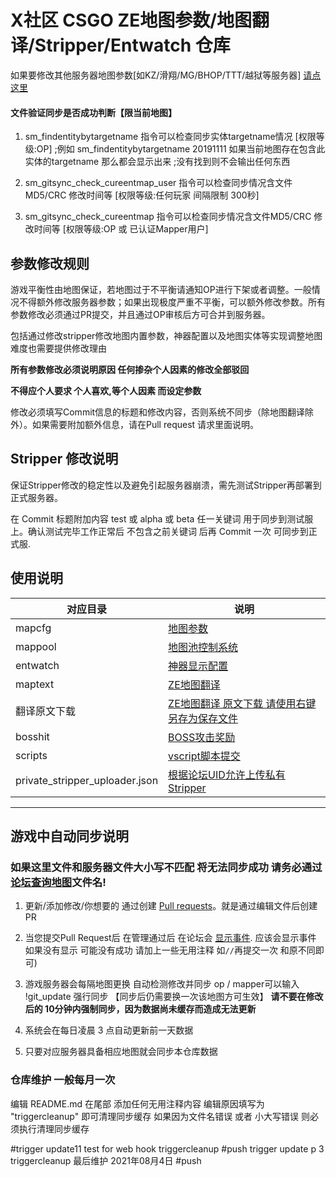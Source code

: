 # X社区 CSGO ZE地图参数/地图翻译/Stripper/Entwatch 仓库

如果要修改其他服务器地图参数[如KZ/滑翔/MG/BHOP/TTT/越狱等服务器] [请点这里](https://github.com/e54385991/GeneralMapcfg)

#### 文件验证同步是否成功判断【限当前地图】


1. sm_findentitybytargetname 指令可以检查同步实体targetname情况 [权限等级:OP]
;例如 sm_findentitybytargetname 20191111 如果当前地图存在包含此实体的targetname 那么都会显示出来
;没有找到则不会输出任何东西

2. sm_gitsync_check_cureentmap_user 指令可以检查同步情况含文件MD5/CRC 修改时间等 [权限等级:任何玩家 间隔限制 300秒]
3. sm_gitsync_check_cureentmap 指令可以检查同步情况含文件MD5/CRC 修改时间等 [权限等级:OP 或 已认证Mapper用户]

## 参数修改规则

游戏平衡性由地图保证，若地图过于不平衡请通知OP进行下架或者调整。一般情况不得额外修改服务器参数；如果出现极度严重不平衡，可以额外修改参数。所有参数修改必须通过PR提交，并且通过OP审核后方可合并到服务器。

包括通过修改stripper修改地图内置参数，神器配置以及地图实体等实现调整地图难度也需要提供修改理由

**所有参数修改必须说明原因 任何掺杂个人因素的修改全部驳回**

**不得应个人要求 个人喜欢,等个人因素 而设定参数**

修改必须填写Commit信息的标题和修改内容，否则系统不同步（除地图翻译除外）。如果需要附加额外信息，请在Pull request 请求里面说明。

## Stripper 修改说明

保证Stripper修改的稳定性以及避免引起服务器崩溃，需先测试Stripper再部署到正式服务器。

在 Commit 标题附加内容 test 或 alpha 或 beta 任一关键词 用于同步到测试服上。确认测试完毕工作正常后 不包含之前关键词 后再 Commit 一次 可同步到正式服.

## 使用说明

| 对应目录 | 说明                                                                       |
|----------|----------------------------------------------------------------------------|
| mapcfg   | [地图参数](https://github.com/MapTextLang/MapTextLang/blob/master/参数说明.md)       |
| mappool  | [地图池控制系统](https://github.com/MapTextLang/MapTextLang/blob/master/其他修改说明.md) |
| entwatch | [神器显示配置](https://github.com/MapTextLang/MapTextLang/blob/master/其他修改说明.md)   |
| maptext  | [ZE地图翻译](https://github.com/MapTextLang/MapTextLang/blob/master/其他修改说明.md)     |
| 翻译原文下载  | [ZE地图翻译 原文下载 请使用右键另存为保存文件](http://demo.wc38.com/ze-maptext-id-2539/)     |
| bosshit  | [BOSS攻击奖励](https://github.com/MapTextLang/MapTextLang/blob/master/其他修改说明.md)   |
| scripts  | [vscript脚本提交](https://github.com/MapTextLang/MapTextLang/blob/master/scripts/vscripts/README.md)   |
| private_stripper_uploader.json  | [根据论坛UID允许上传私有Stripper](https://bbs.upkk.com/plugin.php?id=xnet_mappost:p_stripper_post)    |


---

## 游戏中自动同步说明

### 如果这里文件和服务器文件大小写不匹配 将无法同步成功 请务必通过[论坛查询地图](https://bbs.upkk.com/plugin.php?id=xnet_mappost:xnet_map_query)文件名!

1. 更新/添加修改/你想要的 通过创建 [Pull requests](https://github.com/MapTextLang/MapTextLang/pull/new/master)。就是通过编辑文件后创建PR

2. 当您提交Pull Request后 在管理通过后 在论坛会 [显示事件](https://bbs.upkk.com/plugin.php?id=xnet_events:xnet_events). 应该会显示事件 如果没有显示 可能没有成功 请加上一些无用注释 如`//`再提交一次 和原不同即可)

3. 游戏服务器会每隔地图更换 自动检测修改并同步 op / mapper可以输入 !git_update 强行同步 【同步后仍需要换一次该地图方可生效】
**请不要在修改后的 10分钟内强制同步，因为数据尚未缓存而造成无法更新**

1. 系统会在每日凌晨 3 点自动更新前一天数据

2. 只要对应服务器具备相应地图就会同步本仓库数据

### 仓库维护 一般每月一次

编辑 README.md 在尾部 添加任何无用注释内容
编辑原因填写为 "triggercleanup" 即可清理同步缓存
如果因为文件名错误  或者 小大写错误 则必须执行清理同步缓存

#trigger update11
test for web hook triggercleanup
#push trigger update p 3
triggercleanup  最后维护
    2021年08月4日
#push
